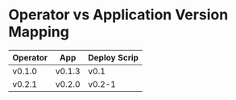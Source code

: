 Operator vs Application Version Mapping
=======================================

| Operator 	| App 		| Deploy Scrip 	|
|-----------    |-----------    |---------------|
| v0.1.0	| v0.1.3	| v0.1		|
| v0.2.1	| v0.2.0	| v0.2-1	|
